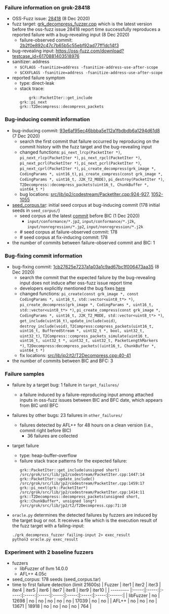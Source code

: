 ### Failure information on grok-28418 
- OSS-Fuzz issue: [28418](https://bugs.chromium.org/p/oss-fuzz/issues/detail?id=28418) (8 Dec 2020) 
- fuzz target: [grk_decompress_fuzzer.cpp](https://github.com/GrokImageCompression/grok/blob/2b2f0e892c47c7b65b5c55ebf92ad77ff1dc14f3/tests/fuzzers/grk_decompress_fuzzer.cpp) which is the latest version before the oss-fuzz issue 28418 report time successfully reproduces a reported failure with a bug-revealing input (8 Dec 2020)
    - failure-observed commit: [2b2f0e892c47c7b65b5c55ebf92ad77ff1dc14f3](https://github.com/GrokImageCompression/grok/commit/2b2f0e892c47c7b65b5c55ebf92ad77ff1dc14f3) 
- bug-revealing input: https://oss-fuzz.com/download?testcase_id=6170881403518976
- sanitizer: address
    - `$CFLAGS -fsanitize=address -fsanitize-address-use-after-scope`
    - `$CXXFLAGS -fsanitize=address -fsanitize-address-use-after-scope`
- reported failure symptom 
    - type: direct-leak 
    - stack trace:  
		```
	        grk::PacketIter::get_include   
		grk::pi_next   
		grk::T2Decompress::decompress_packets
		```

### Bug-inducing commit information
- bug-inducing commit: [93e6af95ec46bbba5e112a1fbdbdb6a1294d61d8](https://github.com/GrokImageCompression/grok/commit/93e6af95ec46bbba5e112a1fbdbdb6a1294d61d8) (7 Dec 2020)
    - search the first commit that failure occurred by reproducing on the commit history with the fuzz target and the bug-revealing input
    - changed functions: `pi_next_lrcp(PacketIter *)`, `pi_next_rlcp(PacketIter *)`, `pi_next_rpcl(PacketIter *)`, `pi_next_pcrl(PacketIter *)`, `pi_next_pcrl(PacketIter *)`, `pi_next_cprl(PacketIter *)`, `pi_create_decompress(grk_image *, CodingParams *, uint16_t)`, `pi_create_compress(const grk_image *, CodingParams *, uint16_t, J2K_T2_MODE)`, `pi_destroy(PacketIter *)`, `T2Decompress::decompress_packets(uint16_t, ChunkBuffer *, uint64_t *)`
    - bug locations: [src/lib/jp2/codestream/PacketIter.cpp:924-927](https://github.com/GrokImageCompression/grok/commit/93e6af95ec46bbba5e112a1fbdbdb6a1294d61d8#diff-d3dc197db944ac5e717f0d776f5aaff7157ab7b1b22540ecdfadf0facc245d26L924-L928), [1052-1055](https://github.com/GrokImageCompression/grok/commit/93e6af95ec46bbba5e112a1fbdbdb6a1294d61d8#diff-d3dc197db944ac5e717f0d776f5aaff7157ab7b1b22540ecdfadf0facc245d26L1052-L1056) 
- [seed_corpus.tar](https://drive.google.com/file/d/1CB_KJ0fGA7Nf4dPcLllViD-9UtQwcTEd/view?usp=sharing): initial seed corpus at bug-inducing commit (178 initial seeds in `seed_corpus/`)
    - seed corpus at the latest [commit](https://github.com/GrokImageCompression/grok-test-data/commit/5118df38d89d26949c82d9143c74d80656781089) before BIC  (1 Dec 2020)
		- `input/conformance/*.jp2`, `input/conformance/*.j2k`, `input/nonregression/*.jp2`, `input/nonregression/*.j2k`
	- \# seed corpus at failure-observed commit: 178 
	- \# seed corpus at fix-inducing commit: 178
- the number of commits between failure-observed commit and BIC: 1

### Bug-fixing commit information
- bug-fixing commit: [1cb27625e7237a1a03a1c9ad67bc1f006473aa35](https://github.com/GrokImageCompression/grok/commit/1cb27625e7237a1a03a1c9ad67bc1f006473aa35) (8 Dec 2020)
    - search the commit that the expected failure by the bug-revealing input does not induce after oss-fuzz issue report time
    - developers explicitly mentioned the bug fixes [here](https://github.com/GrokImageCompression/grok/commit/1cb27625e7237a1a03a1c9ad67bc1f006473aa35)
    - changed functions: `pi_create(const grk_image *, const CodingParams *, uint16_t, std::vector<uint8_t*> *)`, `pi_create_decompress(grk_image *, CodingParams *, uint16_t, std::vector<uint8_t*> *)`, `pi_create_compress(const grk_image *, CodingParams *, uint16_t, J2K_T2_MODE, std::vector<uint8_t*> *)`, `get_include(uint16_t)`, `update_include(void)`, `destroy_include(void)`, `T2Compress:compress_packets(uint16_t, uint16_t, BufferedStream *, uint32_t *, bool, uint32_t,	uint32_t)`, `T2Compress::compress_packets_simulate(uint16_t, uint16_t, uint32_t *, uint32_t, uint32_t, PacketLengthMarkers *)`, `T2Decompress:decompress_packets((uint16_t, ChunkBuffer *, uint64_t *)`
    - fix locations: [src/lib/jp2/t2/T2Decompress.cpp:40-41](https://github.com/GrokImageCompression/grok/commit/93e6af95ec46bbba5e112a1fbdbdb6a1294d61d8#diff-d3dc197db944ac5e717f0d776f5aaff7157ab7b1b22540ecdfadf0facc245d26L1052-L1056) 
- the number of commits between BIC and BFC: 3 

### Failure samples
- failure by a target bug: 1 failure in `target_failures/`
    - a failure induced by a failure-reproducing input among attached inputs in oss-fuzz issues between BIC and BFC date, which appears from BIC until BFC
- failures by other bugs: 23 failures in `other_failures/`
    - failures detected by AFL++ for 48 hours on a clean version (i.e., commit right before BIC)
		- 36 failures are collected

- target failure 
    - type: heap-buffer-overflow  
    - failure stack trace patterns for the expected failure:  
		```
		grk::PacketIter::get_include(unsigned short) /src/grok/src/lib/jp2/codestream/PacketIter.cpp:1447:14  
		grk::PacketIter::update_include() /src/grok/src/lib/jp2/codestream/PacketIter.cpp:1459:17  
		grk::pi_next(grk::PacketIter*) /src/grok/src/lib/jp2/codestream/PacketIter.cpp:1414:11  
		grk::T2Decompress::decompress_packets(unsigned short, grk::ChunkBuffer*, unsigned long*) /src/grok/src/lib/jp2/t2/T2Decompress.cpp:71:10
		```

- `oracle.py` determines the detected failures by fuzzers are induced by the target bug or not. It receives a file which is the execution result of the fuzz target with a failing-input:  
	```
	./grk_decompress_fuzzer failing-input 2> exec_result
	python3 oracle.py exec_result
	```

### Experiment with 2 baseline fuzzers 
- fuzzers
    - libFuzzer of llvm 14.0.0
    - AFL++ 4.05c
- seed_corpus: 178 seeds (seed_corpus.tar)
- time to first failure detection (limit 21600s)
    |   Fuzzer  | iter1 | iter2 | iter3 | iter4 | iter5 | iter6 | iter7 | iter8 | iter9 | iter10 |
    | --------- |:-----:|:-----:|:-----:|:-----:|:-----:|:-----:|:-----:|:-----:|:-----:|:------:|
    | libFuzzer |   no  | 12698 |   no  |   no  |   no  |   no  |   no  | 17039 |   no  |    no  |
    |   AFL++   |   no  |   no  |   no  | 13671 | 18918 |   no  |   no  |   no  |   no  |   764  |


